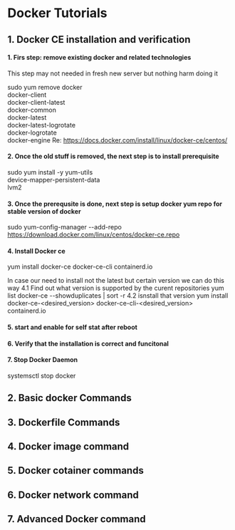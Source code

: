 # Docker Tutorials 

## 1. Docker CE installation and verification

#### 1. Firs step: remove existing docker and related technologies

This step may not needed in fresh new server but nothing harm doing it 

sudo yum remove docker \
                  docker-client \
                  docker-client-latest \
                  docker-common \
                  docker-latest \
                  docker-latest-logrotate \
                  docker-logrotate \
                  docker-engine
 Re: https://docs.docker.com/install/linux/docker-ce/centos/
 
 #### 2. Once the old stuff is removed, the next step is to install prerequisite 
 sudo yum install -y yum-utils \
  device-mapper-persistent-data \
  lvm2
  
#### 3. Once the prerequsite is done, next step is setup docker yum repo for stable version of docker
  sudo yum-config-manager --add-repo https://download.docker.com/linux/centos/docker-ce.repo
  
#### 4. Install Docker ce
  yum install docker-ce docker-ce-cli containerd.io
  
    
In case our need to install not the latest but certain version we can do this way 
    4.1 Find out what version is supported by the curent repositories
    yum list docker-ce --showduplicates | sort -r
    4.2 isnstall that version 
    yum install docker-ce-<desired_version> docker-ce-cli-<desired_version> containerd.io

#### 5. start and enable for self stat after reboot 

#### 6. Verify that the installation is correct and funcitonal

#### 7. Stop Docker Daemon 
systemsctl stop docker

## 2. Basic docker Commands

## 3. Dockerfile Commands
## 4. Docker image command
## 5. Docker cotainer commands
## 6. Docker network command
## 7. Advanced Docker  command

